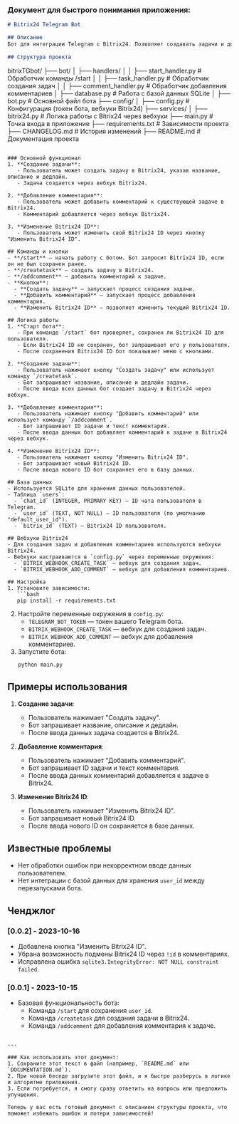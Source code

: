 ### Документ для быстрого понимания приложения:

```markdown
# Bitrix24 Telegram Bot

## Описание
Бот для интеграции Telegram с Bitrix24. Позволяет создавать задачи и добавлять комментарии к задачам в Bitrix24 через Telegram.

## Структура проекта
```
bitrixTGbot/
├── bot/
│   ├── handlers/
│   │   ├── start_handler.py       # Обработчик команды /start
│   │   ├── task_handler.py        # Обработчик создания задач
│   │   ├── comment_handler.py     # Обработчик добавления комментариев
│   ├── database.py                # Работа с базой данных SQLite
│   ├── bot.py                     # Основной файл бота
├── config/
│   ├── config.py                  # Конфигурация (токен бота, вебхуки Bitrix24)
├── services/
│   ├── bitrix24.py                # Логика работы с Bitrix24 через вебхуки
├── main.py                        # Точка входа в приложение
├── requirements.txt               # Зависимости проекта
├── CHANGELOG.md                   # История изменений
├── README.md                      # Документация проекта
```

### Основной функционал
1. **Создание задачи**:
   - Пользователь может создать задачу в Bitrix24, указав название, описание и дедлайн.
   - Задача создается через вебхук Bitrix24.

2. **Добавление комментария**:
   - Пользователь может добавить комментарий к существующей задаче в Bitrix24.
   - Комментарий добавляется через вебхук Bitrix24.

3. **Изменение Bitrix24 ID**:
   - Пользователь может изменить свой Bitrix24 ID через кнопку "Изменить Bitrix24 ID".

## Команды и кнопки
- **/start** — начать работу с ботом. Бот запросит Bitrix24 ID, если он не был сохранен ранее.
- **/createtask** — создать задачу в Bitrix24.
- **/addcomment** — добавить комментарий к задаче.
- **Кнопки**:
  - **Создать задачу** — запускает процесс создания задачи.
  - **Добавить комментарий** — запускает процесс добавления комментария.
  - **Изменить Bitrix24 ID** — позволяет изменить текущий Bitrix24 ID.

## Логика работы
1. **Старт бота**:
   - При команде `/start` бот проверяет, сохранен ли Bitrix24 ID для пользователя.
   - Если Bitrix24 ID не сохранен, бот запрашивает его у пользователя.
   - После сохранения Bitrix24 ID бот показывает меню с кнопками.

2. **Создание задачи**:
   - Пользователь нажимает кнопку "Создать задачу" или использует команду `/createtask`.
   - Бот запрашивает название, описание и дедлайн задачи.
   - После ввода всех данных бот создает задачу в Bitrix24 через вебхук.

3. **Добавление комментария**:
   - Пользователь нажимает кнопку "Добавить комментарий" или использует команду `/addcomment`.
   - Бот запрашивает ID задачи и текст комментария.
   - После ввода данных бот добавляет комментарий к задаче в Bitrix24 через вебхук.

4. **Изменение Bitrix24 ID**:
   - Пользователь нажимает кнопку "Изменить Bitrix24 ID".
   - Бот запрашивает новый Bitrix24 ID.
   - После ввода нового ID бот сохраняет его в базу данных.

## База данных
- Используется SQLite для хранения данных пользователей.
- Таблица `users`:
  - `chat_id` (INTEGER, PRIMARY KEY) — ID чата пользователя в Telegram.
  - `user_id` (TEXT, NOT NULL) — ID пользователя (по умолчанию "default_user_id").
  - `bitrix_id` (TEXT) — Bitrix24 ID пользователя.

## Вебхуки Bitrix24
- Для создания задач и добавления комментариев используются вебхуки Bitrix24.
- Вебхуки настраиваются в `config.py` через переменные окружения:
  - `BITRIX_WEBHOOK_CREATE_TASK` — вебхук для создания задач.
  - `BITRIX_WEBHOOK_ADD_COMMENT` — вебхук для добавления комментариев.

## Настройка
1. Установите зависимости:
   ```bash
   pip install -r requirements.txt
   ```
2. Настройте переменные окружения в `config.py`:
   - `TELEGRAM_BOT_TOKEN` — токен вашего Telegram бота.
   - `BITRIX_WEBHOOK_CREATE_TASK` — вебхук для создания задач.
   - `BITRIX_WEBHOOK_ADD_COMMENT` — вебхук для добавления комментариев.
3. Запустите бота:
   ```bash
   python main.py
   ```

## Примеры использования
1. **Создание задачи**:
   - Пользователь нажимает "Создать задачу".
   - Бот запрашивает название, описание и дедлайн.
   - После ввода данных задача создается в Bitrix24.

2. **Добавление комментария**:
   - Пользователь нажимает "Добавить комментарий".
   - Бот запрашивает ID задачи и текст комментария.
   - После ввода данных комментарий добавляется к задаче в Bitrix24.

3. **Изменение Bitrix24 ID**:
   - Пользователь нажимает "Изменить Bitrix24 ID".
   - Бот запрашивает новый Bitrix24 ID.
   - После ввода нового ID он сохраняется в базе данных.

## Известные проблемы
- Нет обработки ошибок при некорректном вводе данных пользователем.
- Нет интеграции с базой данных для хранения `user_id` между перезапусками бота.

## Ченджлог
### [0.0.2] - 2023-10-16
- Добавлена кнопка "Изменить Bitrix24 ID".
- Убрана возможность подмены Bitrix24 ID через `!id` в комментариях.
- Исправлена ошибка `sqlite3.IntegrityError: NOT NULL constraint failed`.

### [0.0.1] - 2023-10-15
- Базовая функциональность бота:
  - Команда `/start` для сохранения `user_id`.
  - Команда `/createtask` для создания задачи в Bitrix24.
  - Команда `/addcomment` для добавления комментария к задаче.
```

---

### Как использовать этот документ:
1. Сохраните этот текст в файл (например, `README.md` или `DOCUMENTATION.md`).
2. При новой беседе загрузите этот файл, и я быстро разберусь в логике и алгоритме приложения.
3. Если потребуется, я смогу сразу ответить на вопросы или предложить улучшения.

Теперь у вас есть готовый документ с описанием структуры проекта, что поможет избежать ошибок и потери зависимостей! 
